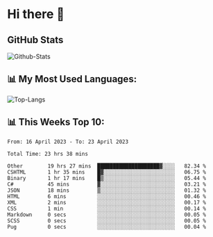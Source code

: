 # Hi there 👋

## GitHub Stats
![Github-Stats](https://github-readme-stats-sigma-five.vercel.app/api?username=ltorson&show_icons=true&theme=radical&count_private=true)

## 📊 My Most Used Languages:
![Top-Langs](https://github-readme-stats-sigma-five.vercel.app/api/top-langs/?username=LTorson&layout=compact&langs_count=10)

## 📊 This Weeks Top 10:
<!--START_SECTION:waka-->

```text
From: 16 April 2023 - To: 23 April 2023

Total Time: 23 hrs 38 mins

Other        19 hrs 27 mins  ████████████████████▓░░░░   82.34 %
CSHTML       1 hr 35 mins    █▓░░░░░░░░░░░░░░░░░░░░░░░   06.75 %
Binary       1 hr 17 mins    █▒░░░░░░░░░░░░░░░░░░░░░░░   05.44 %
C#           45 mins         ▓░░░░░░░░░░░░░░░░░░░░░░░░   03.21 %
JSON         18 mins         ▒░░░░░░░░░░░░░░░░░░░░░░░░   01.32 %
HTML         6 mins          ░░░░░░░░░░░░░░░░░░░░░░░░░   00.46 %
XML          2 mins          ░░░░░░░░░░░░░░░░░░░░░░░░░   00.17 %
CSS          1 min           ░░░░░░░░░░░░░░░░░░░░░░░░░   00.14 %
Markdown     0 secs          ░░░░░░░░░░░░░░░░░░░░░░░░░   00.05 %
SCSS         0 secs          ░░░░░░░░░░░░░░░░░░░░░░░░░   00.05 %
Pug          0 secs          ░░░░░░░░░░░░░░░░░░░░░░░░░   00.04 %
```

<!--END_SECTION:waka-->
